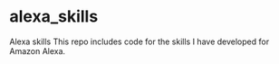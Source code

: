 # alexa_skills
Alexa skills
This repo includes code for the skills I have developed for Amazon Alexa.
